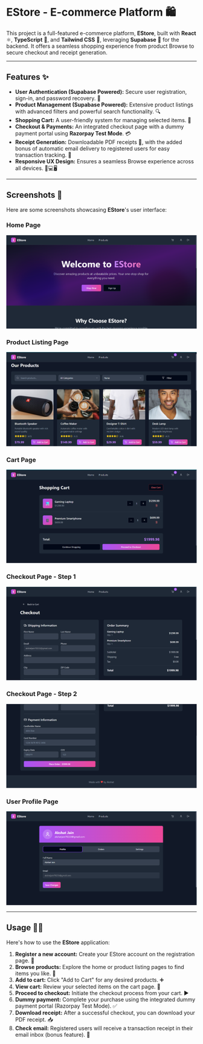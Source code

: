 # EStore - E-commerce Platform 🛍️

This project is a full-featured e-commerce platform, **EStore**, built with **React** ⚛️, **TypeScript** 📜, and **Tailwind CSS** 🎨, leveraging **Supabase** 🚀 for the backend. It offers a seamless shopping experience from product Browse to secure checkout and receipt generation.

---

## Features ✨

* **User Authentication (Supabase Powered):** Secure user registration, sign-in, and password recovery. 🔐
* **Product Management (Supabase Powered):** Extensive product listings with advanced filters and powerful search functionality. 🔍
* **Shopping Cart:** A user-friendly system for managing selected items. 🛒
* **Checkout & Payments:** An integrated checkout page with a dummy payment portal using **Razorpay Test Mode**. 💳
* **Receipt Generation:** Downloadable PDF receipts 📄, with the added bonus of automatic email delivery to registered users for easy transaction tracking. 📧
* **Responsive UX Design:** Ensures a seamless Browse experience across all devices. 📱💻🖥️

---

## Screenshots 📸

Here are some screenshots showcasing **EStore**'s user interface:

### Home Page
![Home Page](public/home-ecom.png)

### Product Listing Page
![Product Listing Page](public/product-page.png)

### Cart Page
![Cart Page](public/cart-ecom.png)

### Checkout Page - Step 1
![Checkout Page Step 1](public/checkout-1.png)

### Checkout Page - Step 2
![Checkout Page Step 2](public/checkout-2.png)

### User Profile Page
![Profile Page](public/profile-ecom.png)

---

## Usage 🧑‍💻

Here's how to use the **EStore** application:

1.  **Register a new account:** Create your EStore account on the registration page. 📝
2.  **Browse products:** Explore the home or product listing pages to find items you like. 👀
3.  **Add to cart:** Click "Add to Cart" for any desired products. ➕
4.  **View cart:** Review your selected items on the cart page. 🛒
5.  **Proceed to checkout:** Initiate the checkout process from your cart. ▶️
6.  **Dummy payment:** Complete your purchase using the integrated dummy payment portal (Razorpay Test Mode). ✅
7.  **Download receipt:** After a successful checkout, you can download your PDF receipt. 📥
8.  **Check email:** Registered users will receive a transaction receipt in their email inbox (bonus feature). 📧
